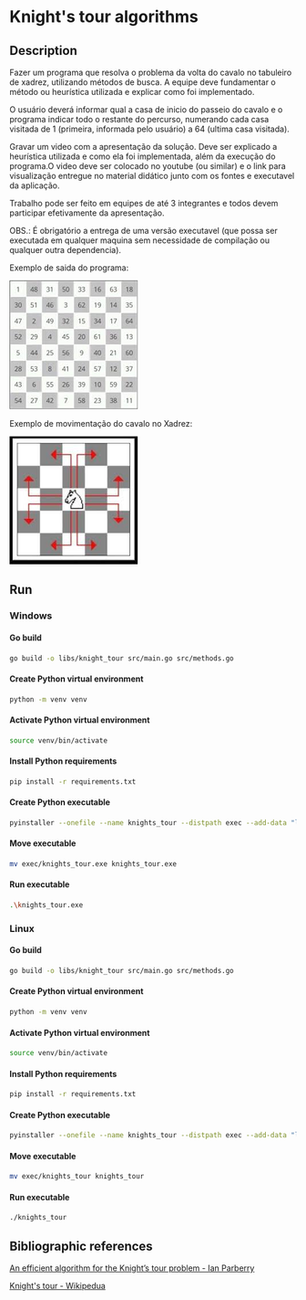 # Knight's tour algorithms

## Description

Fazer um programa que resolva o problema da volta do cavalo no tabuleiro de xadrez, utilizando métodos de busca. A equipe deve fundamentar o método ou heurística utilizada e explicar como foi implementado.

O usuário deverá informar qual a casa de inicio do passeio do cavalo e o programa indicar todo o restante do percurso, numerando cada casa visitada de 1 (primeira, informada pelo usuário) a 64 (ultima casa visitada).

Gravar um video com a apresentação da solução. Deve ser explicado a heurística utilizada e como ela foi implementada, além da execução do programa.O video deve ser colocado no youtube (ou similar) e o link para visualização entregue no material didático junto com os fontes e executavel da aplicação.

Trabalho pode ser feito em equipes de até 3 integrantes e todos devem participar efetivamente da apresentação.

OBS.: É obrigatório a entrega de uma versão executavel (que possa ser executada em qualquer maquina sem necessidade de compilação ou qualquer outra dependencia).

Exemplo de saida do programa:

![Horse moved](images/horse_moved.jpeg)

Exemplo de movimentação do cavalo no Xadrez:

![Horse movement](images/horse_movement.jpeg)

## Run

### Windows

#### Go build

```bash
go build -o libs/knight_tour src/main.go src/methods.go
```

#### Create Python virtual environment

```bash
python -m venv venv
```

#### Activate Python virtual environment

```bash
source venv/bin/activate
```

#### Install Python requirements

```bash
pip install -r requirements.txt
```

#### Create Python executable

```bash
pyinstaller --onefile --name knights_tour --distpath exec --add-data "libs:libs" --hidden-import seaborn src/menu.py

```

#### Move executable

```bash
mv exec/knights_tour.exe knights_tour.exe

```

#### Run executable

```bash
.\knights_tour.exe
```

### Linux

#### Go build

```bash
go build -o libs/knight_tour src/main.go src/methods.go
```

#### Create Python virtual environment

```bash
python -m venv venv
```

#### Activate Python virtual environment

```bash
source venv/bin/activate
```

#### Install Python requirements

```bash
pip install -r requirements.txt
```

#### Create Python executable

```bash
pyinstaller --onefile --name knights_tour --distpath exec --add-data "libs:libs" --hidden-import seaborn src/menu.py

```

#### Move executable

```bash
mv exec/knights_tour knights_tour

```

#### Run executable

```bash
./knights_tour
```

## Bibliographic references

[An efficient algorithm for the Knight’s tour problem - Ian Parberry](https://core.ac.uk/download/pdf/81964499.pdf)

[Knight's tour - Wikipedua](https://en.wikipedia.org/wiki/Knight's_tour)
